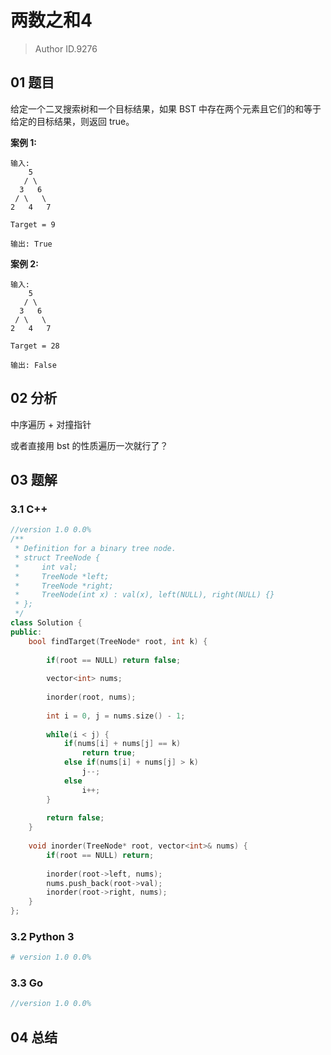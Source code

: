 # 两数之和4
> Author ID.9276

## 01 题目

给定一个二叉搜索树和一个目标结果，如果 BST 中存在两个元素且它们的和等于给定的目标结果，则返回 true。

**案例 1:**

```
输入: 
    5
   / \
  3   6
 / \   \
2   4   7

Target = 9

输出: True
```

 

**案例 2:**

```
输入: 
    5
   / \
  3   6
 / \   \
2   4   7

Target = 28

输出: False
```

## 02 分析

中序遍历 + 对撞指针

或者直接用 bst 的性质遍历一次就行了？

## 03 题解

### 3.1 C++

```c++
//version 1.0 0.0%
/**
 * Definition for a binary tree node.
 * struct TreeNode {
 *     int val;
 *     TreeNode *left;
 *     TreeNode *right;
 *     TreeNode(int x) : val(x), left(NULL), right(NULL) {}
 * };
 */
class Solution {
public:
    bool findTarget(TreeNode* root, int k) {
        
        if(root == NULL) return false;
        
        vector<int> nums;
        
        inorder(root, nums);
        
        int i = 0, j = nums.size() - 1;
        
        while(i < j) {
            if(nums[i] + nums[j] == k) 
                return true;
            else if(nums[i] + nums[j] > k)
                j--;
            else
                i++;
        }
        
        return false;
    }
    
    void inorder(TreeNode* root, vector<int>& nums) {
        if(root == NULL) return;
        
        inorder(root->left, nums);
        nums.push_back(root->val);
        inorder(root->right, nums);
    }
};
```

### 3.2 Python 3

```python
# version 1.0 0.0%

```

### 3.3 Go

```Go
//version 1.0 0.0%

```



## 04 总结

